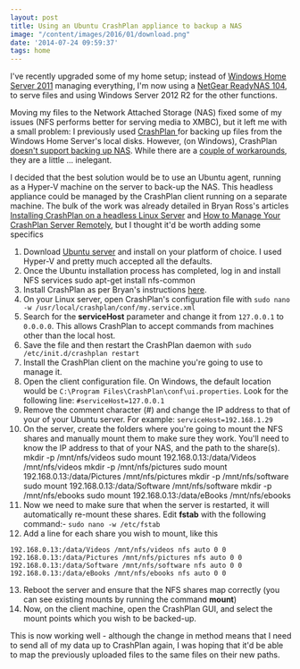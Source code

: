 ```yaml
---
layout: post
title: Using an Ubuntu CrashPlan appliance to backup a NAS
image: "/content/images/2016/01/download.png"
date: '2014-07-24 09:59:37'
tags: home
---
```


I've recently upgraded some of my home setup; instead of [Windows Home Server 2011](http://windows.microsoft.com/en-gb/windows/windows-home-server) managing everything, I'm now using a [NetGear ReadyNAS 104](http://www.netgear.co.uk/home/products/connected-storage/RN10400.aspx#tab-techspecs), to serve files and using Windows Server 2012 R2 for the other functions.

Moving my files to the Network Attached Storage (NAS) fixed some of my issues (NFS performs better for serving media to XMBC), but it left me with a small problem: I previously used [CrashPlan ](http://www.code42.com/crashplan/)for backing up files from the Windows Home Server's local disks. However, (on Windows), CrashPlan [doesn't support backing up NAS](http://support.code42.com/CrashPlan/Latest/Backup/Mounting_Networked_Storage_Or_NAS_Devices_For_Backup). While there are a [couple of workarounds](https://helpdesk.crashplan.com/entries/24338-Ability-to-backup-network-shares-Network-Attached-Storage-), they are a little ... inelegant.

I decided that the best solution would be to use an Ubuntu agent, running as a Hyper-V machine on the server to back-up the NAS. This headless appliance could be managed by the CrashPlan client running on a separate machine. The bulk of the work was already detailed in Bryan Ross's articles [Installing CrashPlan on a headless Linux Server](http://www.liquidstate.net/how-to-manage-your-crashplan-server-remotely/) and [How to Manage Your CrashPlan Server Remotely](http://www.liquidstate.net/blog/technology/how-to-manage-your-crashplan-server-remotely/), but I thought it'd be worth adding some specifics

1. Download [Ubuntu server](http://www.ubuntu.com/download/server) and install on your platform of choice. I used Hyper-V and pretty much accepted all the defaults.
2. Once the Ubuntu installation process has completed, log in and install NFS services sudo apt-get install nfs-common
3. Install CrashPlan as per Bryan's instructions [here](http://www.liquidstate.net/blog/technology/installing-crashplan-on-a-headless-linux-server/).
4. On your Linux server, open CrashPlan's configuration file with `sudo nano -w /usr/local/crashplan/conf/my.service.xml`
5. Search for the **serviceHost** parameter and change it from `127.0.0.1` to `0.0.0.0`. This allows CrashPlan to accept commands from machines other than the local host.
6. Save the file and then restart the CrashPlan daemon with `sudo /etc/init.d/crashplan restart`
7. Install the CrashPlan client on the machine you're going to use to manage it.
8. Open the client configuration file. On Windows, the default location would be `C:\Program Files\CrashPlan\conf\ui.properties`. Look for the following line: `#serviceHost=127.0.0.1`
9. Remove the comment character (#) and change the IP address to that of your of your Ubuntu server. For example: `serviceHost=192.168.1.29`
10. On the server, create the folders where you're going to mount the NFS shares and manually mount them to make sure they work. You'll need to know the IP address to that of your NAS, and the path to the share(s). mkdir -p /mnt/nfs/videos sudo mount 192.168.0.13:/data/Videos /mnt/nfs/videos mkdir -p /mnt/nfs/pictures sudo mount 192.168.0.13:/data/Pictures /mnt/nfs/pictures mkdir -p /mnt/nfs/software sudo mount 192.168.0.13:/data/Software /mnt/nfs/software mkdir -p /mnt/nfs/ebooks sudo mount 192.168.0.13:/data/eBooks /mnt/nfs/ebooks
11. Now we need to make sure that when the server is restarted, it will automatically re-mount these shares. Edit **fstab** with the following command:- `sudo nano -w /etc/fstab`
12. Add a line for each share you wish to mount, like this 

```
192.168.0.13:/data/Videos /mnt/nfs/videos nfs auto 0 0
192.168.0.13:/data/Pictures /mnt/nfs/pictures nfs auto 0 0
192.168.0.13:/data/Software /mnt/nfs/software nfs auto 0 0
192.168.0.13:/data/eBooks /mnt/nfs/ebooks nfs auto 0 0
```
13. Reboot the server and ensure that the NFS shares map correctly (you can see existing mounts by running the command **mount**)
14. Now, on the client machine, open the CrashPlan GUI, and select the mount points which you wish to be backed-up.

This is now working well  - although the change in method means that I need to send all of my data up to CrashPlan again, I was hoping that it'd be able to map the previously uploaded files to the same files on their new paths.


